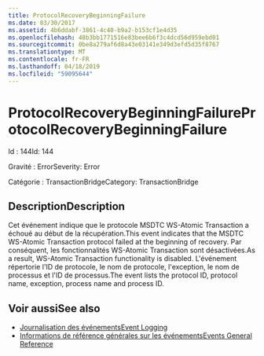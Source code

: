 ```yaml
---
title: ProtocolRecoveryBeginningFailure
ms.date: 03/30/2017
ms.assetid: 4b6ddabf-3861-4c40-b9a2-b153cf1e4d35
ms.openlocfilehash: 48b3bb1771516e83bee6b6f3c4dcd56d959ebd01
ms.sourcegitcommit: 0be8a279af6d8a43e03141e349d3efd5d35f8767
ms.translationtype: MT
ms.contentlocale: fr-FR
ms.lasthandoff: 04/18/2019
ms.locfileid: "59095644"
---
```

# <a name="protocolrecoverybeginningfailure"></a><span data-ttu-id="02159-102">ProtocolRecoveryBeginningFailure</span><span class="sxs-lookup"><span data-stu-id="02159-102">ProtocolRecoveryBeginningFailure</span></span>
<span data-ttu-id="02159-103">Id : 144</span><span class="sxs-lookup"><span data-stu-id="02159-103">Id: 144</span></span>  
  
 <span data-ttu-id="02159-104">Gravité : Error</span><span class="sxs-lookup"><span data-stu-id="02159-104">Severity: Error</span></span>  
  
 <span data-ttu-id="02159-105">Catégorie : TransactionBridge</span><span class="sxs-lookup"><span data-stu-id="02159-105">Category: TransactionBridge</span></span>  
  
## <a name="description"></a><span data-ttu-id="02159-106">Description</span><span class="sxs-lookup"><span data-stu-id="02159-106">Description</span></span>  
 <span data-ttu-id="02159-107">Cet événement indique que le protocole MSDTC WS-Atomic Transaction a échoué au début de la récupération.</span><span class="sxs-lookup"><span data-stu-id="02159-107">This event indicates that the MSDTC WS-Atomic Transaction protocol failed at the beginning of recovery.</span></span> <span data-ttu-id="02159-108">Par conséquent, les fonctionnalités WS-Atomic Transaction sont désactivées.</span><span class="sxs-lookup"><span data-stu-id="02159-108">As a result, WS-Atomic Transaction functionality is disabled.</span></span> <span data-ttu-id="02159-109">L'événement répertorie l'ID de protocole, le nom de protocole, l'exception, le nom de processus et l'ID de processus.</span><span class="sxs-lookup"><span data-stu-id="02159-109">The event lists the protocol ID, protocol name, exception, process name and process ID.</span></span>  
  
## <a name="see-also"></a><span data-ttu-id="02159-110">Voir aussi</span><span class="sxs-lookup"><span data-stu-id="02159-110">See also</span></span>

- [<span data-ttu-id="02159-111">Journalisation des événements</span><span class="sxs-lookup"><span data-stu-id="02159-111">Event Logging</span></span>](../../../../../docs/framework/wcf/diagnostics/event-logging/index.md)
- [<span data-ttu-id="02159-112">Informations de référence générales sur les événements</span><span class="sxs-lookup"><span data-stu-id="02159-112">Events General Reference</span></span>](../../../../../docs/framework/wcf/diagnostics/event-logging/events-general-reference.md)
